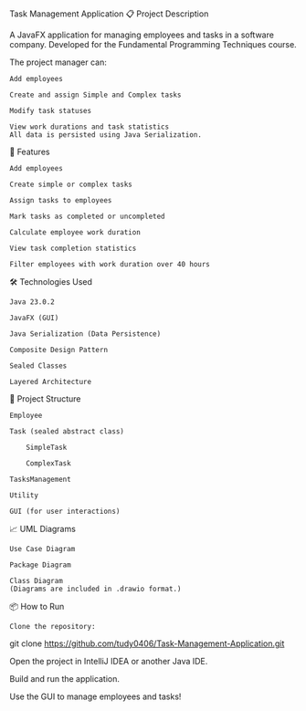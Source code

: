 Task Management Application
📋 Project Description

A JavaFX application for managing employees and tasks in a software company.
Developed for the Fundamental Programming Techniques course.

The project manager can:

    Add employees

    Create and assign Simple and Complex tasks

    Modify task statuses

    View work durations and task statistics
    All data is persisted using Java Serialization.

🚀 Features

    Add employees

    Create simple or complex tasks

    Assign tasks to employees

    Mark tasks as completed or uncompleted

    Calculate employee work duration

    View task completion statistics

    Filter employees with work duration over 40 hours

🛠️ Technologies Used

    Java 23.0.2

    JavaFX (GUI)

    Java Serialization (Data Persistence)

    Composite Design Pattern

    Sealed Classes

    Layered Architecture

📂 Project Structure

    Employee

    Task (sealed abstract class)

        SimpleTask

        ComplexTask

    TasksManagement

    Utility

    GUI (for user interactions)

📈 UML Diagrams

    Use Case Diagram

    Package Diagram

    Class Diagram
    (Diagrams are included in .drawio format.)

📦 How to Run

    Clone the repository:

git clone https://github.com/tudy0406/Task-Management-Application.git

Open the project in IntelliJ IDEA or another Java IDE.

Build and run the application.

Use the GUI to manage employees and tasks!
